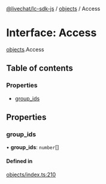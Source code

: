 [@livechat/lc-sdk-js](../README.md) / [objects](../modules/objects.md) / Access

# Interface: Access

[objects](../modules/objects.md).Access

## Table of contents

### Properties

- [group\_ids](objects.Access.md#group_ids)

## Properties

### group\_ids

• **group\_ids**: `number`[]

#### Defined in

[objects/index.ts:210](https://github.com/livechat/lc-sdk-js/blob/a3fdde0/src/objects/index.ts#L210)

